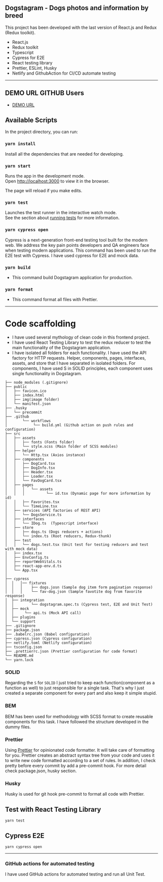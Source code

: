 ## Dogstagram - Dogs photos and information by breed

This project has been developed with the last version of React.js and Redux (Redux toolkit).

- React.js
- Redux toolkit
- Typescript
- Cypress for E2E
- React testing library
- Prettier, ESLint, Husky
- Netlify and GithubAction for CI/CD automate testing

---

## DEMO URL GITHUB Users

- [DEMO URL](https://dogstagram-react.netlify.app/)

## Available Scripts

In the project directory, you can run:

### `yarn install`

Install all the dependencies that are needed for developing.

### `yarn start`

Runs the app in the development mode.\
Open [http://localhost:3000](http://localhost:3000) to view it in the browser.

The page will reload if you make edits.

### `yarn test`

Launches the test runner in the interactive watch mode.\
See the section about [running tests](https://facebook.github.io/create-react-app/docs/running-tests) for more information.

### `yarn cypress open`

Cypress is a next-generation front-end testing tool built for the modern web. We address the key pain points developers and QA engineers face when testing modern applications.
This command has been used to run the E2E test with Cypress. I have used cypress for E2E and mock data.

### `yarn build`

- This command build Dogstagram application for production.

### `yarn format`

- This command format all files with Prettier.

---

# Code scaffolding

- I have used several mythology of clean code in this frontend project.
- I have used React Testing Library to test the redux reducer to test the main functionality of the Dogstagram application.
- I have isolated all folders for each functionality. I have used the API factory for HTTP requests. Helper, components, pages, interfaces, assets, and store that I have separated in isolated folders. For components, I have used S in SOLID principles, each component uses single functionality in Dogstagram.

```
├── node_modules (.gitignore)
├── public
│   ├── favicon.ico
│   ├── index.html
│   ├── img(image folder)
│   └── manifest.json
├── .husky
│   └── precommit
├── .github
│       └── workflows
│            └── build.yml (Github action on push rules and configuration)
├── src
│   ├── assets
│   │   ├── fonts (Fonts folder)
│   │   └── style.scss (Main folder of SCSS modules)
│   ├── helper
│   │   └── Http.tsx (Axios instance)
│   ├── components
│   │   ├── DogCard.tsx
│   │   ├── DogInfo.tsx
│   │   ├── Header.tsx
│   │   ├── Loader.tsx
│   │   └── FavDogCard.tsx
│   ├── pages
│   │   │   └── assets
│   │   │          └── id.tsx (Dynamic page for more information by id)
│   │   ├── Favorites.tsx
│   │   └── TimeLine.tsx
│   ├── services (API factories of REST API)
│   │   └── DogsService.ts
│   ├── interfaces
│   │   └── IDog.ts  (Typescript interface)
│   ├── store
│   │   ├── dogs.ts (Dogs reducers + actions)
│   │   └── index.ts (Root reducers, Redux-thunk)
│   ├── test
│   │   └── dogs.test.tsx (Unit test for testing reducers and test with mock data)
│   ├── index.tsx
│   ├── EnvConfig.ts
│   ├── reportWebVitals.ts
│   ├── react-app-env.d.ts
│   └── App.tsx
│
├── cypress
│  │   │── fixtures
│  │   │    ├── dogs.josn (Sample dog item form pagination response)
│  │   │    └── fav-dog.json (Sample favotite dog from favorite response)
│  ├── integration
│  │        └── dogstagram.spec.ts (Cypress test, E2E and Unit Test)
│  ├── mock
│  │     └── api.ts (Mock API call)
│  ├── plugins
│  └── support
├── .gitignore
├── package.json
├── .babelrc.json (Babel configuration)
├── cypress.json (Cypress configuration)
├── netlify.toml (Netlify configuration)
├── tsconfig.json
├── .prettierrc.json (Prettier configuration for code format)
└── README.md
└── yarn.lock
```

### SOLID

Regarding the `S` for `SOLID` I just tried to keep each function(component as a function as well) to
just responsible for a single task. That's why I just created a separate component for every part
and also keep it simple stupid.

### BEM

BEM has been used for methodology with SCSS format to create reusable components for this task. I have followed the structure developed in the dummy files.

### Prettier

Using [Prettier](https://prettier.io/) for opinionated code formatter.
It will take care of formatting for you.
Prettier creates an abstract syntax tree from your code and uses it to write new code formatted according to a set of rules.
In addition, I check pretty before every commit by add a pre-commit hook. For more detail check package.json, husky section.

### Husky

Husky is used for git hook pre-commit to format all code with Prettier.

## Test with React Testing Library

`yarn test`

## Cypress E2E

`yarn cypress open`

---

### GitHub actions for automated testing

I have used GitHub actions for automated testing and run all Unit Test.
